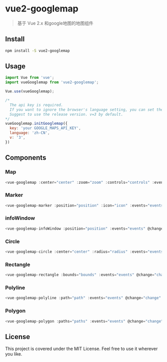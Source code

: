 # vue2-googlemap

> 基于 Vue 2.x 和google地图的地图组件

## Install

``` bash
npm install -S vue2-googlemap
```

## Usage

``` javascript
import Vue from 'vue';
import vueGooglemap from 'vue2-googlemap';

Vue.use(vueGooglemap);

/*
  The api key is required.
  If you want to ignore the browser's language setting, you can set the language parameter.
  Suggest to use the release version. v=3 by default.
*/
vueGooglemap.initGooglemap({
  key: 'your GOOGLE_MAPS_API_KEY',
  language: 'zh-CN',
  v: '3',
})
```

## Components

### Map
``` javascript
<vue-googlemap :center="center" :zoom="zoom" :controls="controls" :events="events" ></vue-googlemap>
```
### Marker
``` javascript
<vue-googlemap-marker :position="position" :icon="icon" :events="events" ></vue-googlemap-marker>
```
### infoWindow
``` javascript
<vue-googlemap-infoWindow :position="position" :events="events" @change="change" ></vue-googlemap-infoWindow>
```
### Circle
``` javascript
<vue-googlemap-circle :center="center" :radius="radius" :events="events" @change="change" editable ></vue-googlemap-circle>
```
### Rectangle
``` javascript
<vue-googlemap-rectangle :bounds="bounds" :events="events" @change="change" editable ></vue-googlemap-rectangle>
```
### Polyline
``` javascript
<vue-googlemap-polyline :path="path" :events="events" @change="change" editable ></vue-googlemap-polyline>
```
### Polygon
``` javascript
<vue-googlemap-polygon :paths="paths" :events="events" @change="change" editable ></vue-googlemap-polygon>
```
## License

This project is covered under the MIT License. Feel free to use it wherever you like.
